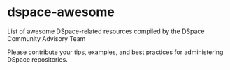 # dspace-awesome
List of awesome DSpace-related resources compiled by the DSpace Community Advisory Team

Please contribute your tips, examples, and best practices for administering DSpace repositories.
